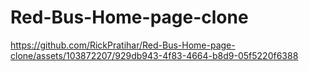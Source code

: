 # Red-Bus-Home-page-clone

https://github.com/RickPratihar/Red-Bus-Home-page-clone/assets/103872207/929db943-4f83-4664-b8d9-05f5220f6388

